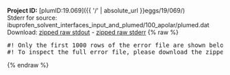 **Project ID:** [plumID:19.069]({{ '/' | absolute_url }}eggs/19/069/)  
Stderr for source:  ibuprofen_solvent_interfaces_input_and_plumed/100_apolar/plumed.dat   
Download: [zipped raw stdout](plumed.dat.plumed_master.stdout.txt.zip) - [zipped raw stderr](plumed.dat.plumed_master.stderr.txt.zip) 
{% raw %}
<pre>
#! Only the first 1000 rows of the error file are shown below
#! To inspect the full error file, please download the zipped raw stderr file above
</pre>
{% endraw %}
